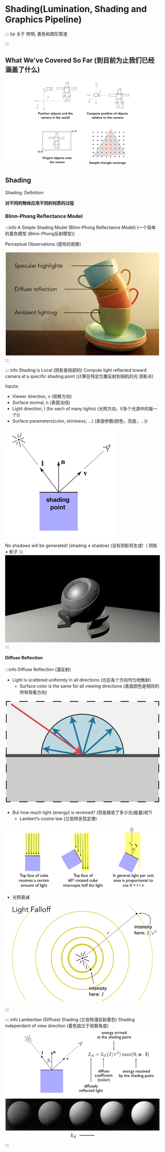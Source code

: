 # Shading(Lumination, Shading and Graphics Pipeline) 

::: tip 关于
照明, 着色和图形管道

:::

## What We’ve Covered So Far (到目前为止我们已经涵盖了什么)

<img src="./images/s1.png" style="margin: 2px auto;">

## Shading

Shading: Deﬁnition

**对不同的物体应用不同的材质的过程**

### Blinn-Phong Reflectance Model
:::info A Simple Shading Model (Blinn-Phong Reflectance Model) (一个简单的着色模型 (Blinn-Phong反射模型))

Perceptual Observations (感性的观察)

<img src="./images/s2.png" style="margin: 2px auto;">
:::

::: info Shading is Local (阴影是局部的)
Compute light reflected toward camera at a specific 
shading point (计算在特定位置反射到相机的光 阴影点)

Inputs:
- Viewer direction, v (观察方向)
- Surface normal, n (表面法线)
- Light direction, I (for each of many lights) (光照方向，I(多个光源中的每一个))
- Surface parameters(color, shininess, …) (表面参数(颜色，亮度，…))

<img src="./images/s3.png" style="margin: 2px auto;">

No shadows will be generated! (shading ≠ shadow) (没有阴影将生成!（ 阴影 ≠ 影子 ）) 
<img src="./images/s4.png" style="margin: 2px auto;">
:::

#### Diffuse Reflection
:::info Diffuse Reflection (漫反射)
- Light is scattered uniformly in all directions (光在各个方向均匀地散射)
    - Surface color is the same for all viewing directions (表面颜色是相同的所有观看方向)

<img src="./images/s5.png" style="margin: 2px auto;">

- But how much light (energy) is received? (但是接收了多少光(能量)呢?)
    - Lambert’s cosine law (兰伯特余弦定律)

<img src="./images/s6.png" style="margin: 2px auto;">

- 光照衰减
<img src="./images/s7.png" style="margin: 2px auto;">

:::

::: info Lambertian (Diffuse) Shading (兰伯特漫反射着色)
Shading independent of view direction (着色独立于观察角度)
<img src="./images/s8.png" style="margin: 2px auto;">
<img src="./images/s9.png" style="margin: 2px auto;">
:::